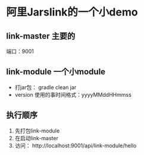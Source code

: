 # 阿里Jarslink的一个小demo

## link-master 主要的
端口：9001

## link-module 一个小module
- 打jar包： gradle clean jar
- version 使用的事时间格式：yyyyMMddHHmmss

## 执行顺序
1. 先打包link-module
2. 在启动link-master
3. 访问： http://localhost:9001/api/link-module/hello

